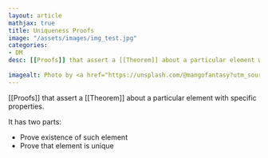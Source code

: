 ```yaml
---
layout: article
mathjax: true
title: Uniqueness Proofs
image: "/assets/images/img_test.jpg"
categories:
- DM
desc: [[Proofs]] that assert a [[Theorem]] about a particular element with specific properties.
 
imagealt: Photo by <a href="https://unsplash.com/@mangofantasy?utm_source=unsplash&utm_medium=referral&utm_content=creditCopyText">Tim Johnson</a> on <a href="https://unsplash.com/s/photos/logic?utm_source=unsplash&utm_medium=referral&utm_content=creditCopyText">Unsplash</a>
---
```

[[Proofs]] that assert a [[Theorem]] about a particular element with specific properties.

It has two parts:
* Prove existence of such element
* Prove that element is unique